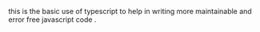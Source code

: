 this is the basic use of typescript to help in writing more maintainable and error free javascript code .
